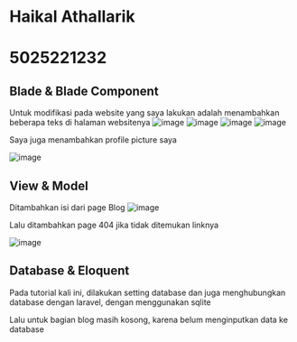 # Haikal Athallarik
# 5025221232

## Blade & Blade Component 
Untuk modifikasi pada website yang saya lakukan adalah menambahkan beberapa teks di halaman websitenya
![image](https://github.com/user-attachments/assets/13ee409b-b9b1-427f-8764-cdc325546c72)
![image](https://github.com/user-attachments/assets/e9abe15e-6ec4-4274-8bf4-c6d274192782)
![image](https://github.com/user-attachments/assets/04a68e64-b670-4e97-bc83-5c16fc0256c2)
![image](https://github.com/user-attachments/assets/0718886b-cc39-4629-8385-40db8642667b)

Saya juga menambahkan profile picture saya

![image](https://github.com/user-attachments/assets/b19f89be-64d5-417c-bd94-b588c44e9960)

## View & Model
Ditambahkan isi dari page Blog
![image](https://github.com/user-attachments/assets/4ee951aa-9680-4513-a35f-0d338ccc2784)

Lalu ditambahkan page 404 jika tidak ditemukan linknya

![image](https://github.com/user-attachments/assets/70ae462d-f218-4e74-8e79-6b0a23e2cf64)

## Database & Eloquent
Pada tutorial kali ini, dilakukan setting database dan juga menghubungkan database dengan laravel, dengan menggunakan sqlite

Lalu untuk bagian blog masih kosong, karena belum menginputkan data ke database


